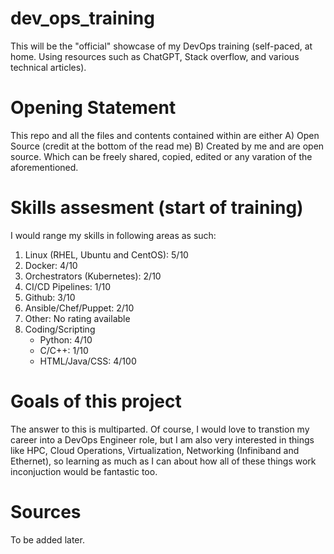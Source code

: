 # dev_ops_training
This will be the "official" showcase of my DevOps training (self-paced, at home. Using resources such as ChatGPT, Stack overflow, and various technical articles).


# Opening Statement
This repo and all the files and contents contained within are either A) Open Source (credit at the bottom of the read me) B) Created by me and are open source. Which can be freely shared, copied, edited or any varation of the aforementioned.

# Skills assesment (start of training)
I would range my skills in following areas as such:
1. Linux (RHEL, Ubuntu and CentOS): 5/10
2. Docker: 4/10
3. Orchestrators (Kubernetes): 2/10
4. CI/CD Pipelines: 1/10
5. Github: 3/10
6. Ansible/Chef/Puppet: 2/10
7. Other: No rating available
8. Coding/Scripting  
   - Python: 4/10
   - C/C++: 1/10
   - HTML/Java/CSS: 4/100

# Goals of this project
The answer to this is multiparted. Of course, I would love to transtion my career into a DevOps Engineer role, but I am also very interested in things like HPC, Cloud Operations, Virtualization, Networking (Infiniband and Ethernet), so learning as much as I can about how all of these things work inconjuction would be fantastic too.

# Sources
To be added later. 
